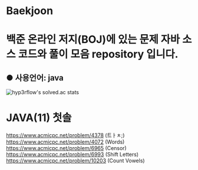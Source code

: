 # Baekjoon
백준 온라인 저지(BOJ)에 있는 문제 자바 소스 코드와 풀이 모음 repository 입니다.
=
● 사용언어: java
-
![hyp3rflow's solved.ac stats](https://github-readme-solvedac.hyp3rflow.vercel.app/api/?handle=lms0806)

# JAVA(11) 첫솔
https://www.acmicpc.net/problem/4378 (트ㅏㅊ;)
https://www.acmicpc.net/problem/4072 (Words)
https://www.acmicpc.net/problem/6965 (Censor)
https://www.acmicpc.net/problem/6993 (Shift Letters)
https://www.acmicpc.net/problem/10203 (Count Vowels)
